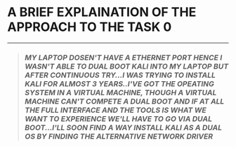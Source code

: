 # A BRIEF EXPLAINATION OF THE APPROACH TO THE TASK 0
---
> ### **_MY LAPTOP DOSEN'T HAVE A ETHERNET PORT HENCE I WASN'T ABLE TO DUAL BOOT KALI INTO MY LAPTOP BUT AFTER CONTINUOUS TRY...I WAS TRYING TO INSTALL KALI FOR ALMOST 3 YEARS..I'VE GOT THE OPEATING SYSTEM IN A VIRTUAL MACHINE, THOUGH A VIRTUAL MACHINE CAN'T COMPETE A DUAL BOOT AND IF AT ALL THE FULL INTERFACE AND THE TOOLS IS WHAT WE WANT TO EXPERIENCE WE'LL HAVE TO GO VIA DUAL BOOT...I'LL SOON FIND A WAY INSTALL KALI AS A DUAL OS BY FINDING THE ALTERNATIVE NETWORK DRIVER_** 
